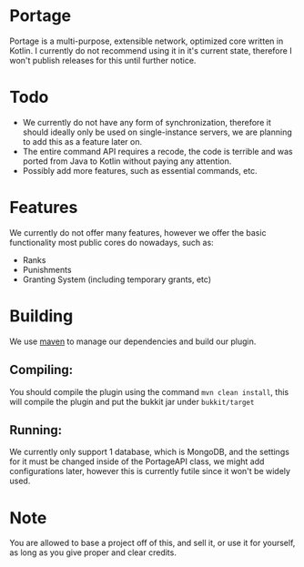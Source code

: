 # Portage
Portage is a multi-purpose, extensible network, optimized core written in Kotlin. 
I currently do not recommend using it in it's current state, 
therefore I won't publish releases for this until further notice.

# Todo
- We currently do not have any form of synchronization, therefore it should ideally only be used on single-instance servers, we are planning to add this as a feature later on.
- The entire command API requires a recode, the code is terrible and was ported from Java to Kotlin without paying any attention.
- Possibly add more features, such as essential commands, etc.

# Features
We currently do not offer many features, however we offer the basic functionality most public cores do nowadays, such as:
- Ranks
- Punishments
- Granting System (including temporary grants, etc)

# Building
We use [maven](https://maven.apache.org/) to manage our dependencies and build our plugin.

## Compiling:
You should compile the plugin using the command ```mvn clean install```, this will compile the plugin and put the bukkit jar under ```bukkit/target```

## Running:
  We currently only support 1 database, which is MongoDB, and the settings for it must be changed inside of the PortageAPI class, 
  we might add configurations later, however this is currently futile since it won't be widely used.
  
# Note
You are allowed to base a project off of this, and sell it, or use it for yourself, as long as you give proper and clear credits.